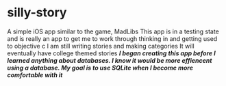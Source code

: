 silly-story
===========

A simple iOS app similar to the game, MadLibs
This app is in a testing state and is really an app to get me to work through thinking in and getting used to objective c
I am still writing stories and making categories
It will eventually have college themed stories
***I began creating this app before I learned anything about databases.
    I know it would be more effiencent using a database. My goal is to use SQLite 
    when I become more comfortable with it***
